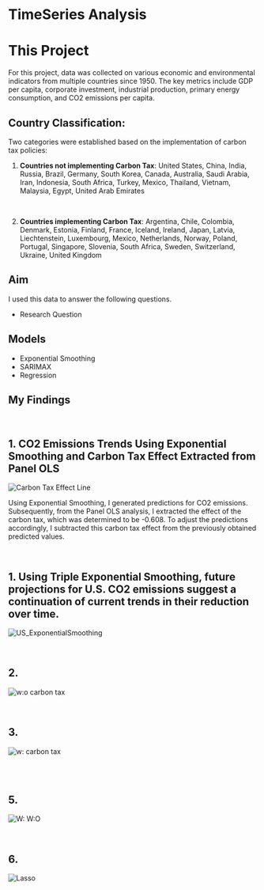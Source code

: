 # TimeSeries Analysis 

# This Project
For this project, data was collected on various economic and environmental indicators from multiple countries since 1950. The key metrics include GDP per capita, corporate investment, industrial production, primary energy consumption, and CO2 emissions per capita. 

## Country Classification:
Two categories were established based on the implementation of carbon tax policies:
<br>
1. **Countries not implementing Carbon Tax**:
United States, China, India, Russia, Brazil, Germany, South Korea, Canada, Australia, Saudi Arabia, Iran, Indonesia, South Africa, Turkey, Mexico, Thailand, Vietnam, Malaysia, Egypt, United Arab Emirates

<br>

2. **Countries implementing Carbon Tax**:
Argentina, Chile, Colombia, Denmark, Estonia, Finland, France, Iceland, Ireland, Japan, Latvia, Liechtenstein, Luxembourg, Mexico, Netherlands, Norway, Poland, Portugal, Singapore, Slovenia, South Africa, Sweden, Switzerland, Ukraine, United Kingdom


## Aim
I used this data to answer the following questions.
 
- Research Question 

## Models 
- Exponential Smoothing
- SARIMAX
- Regression

## My Findings
<br>

## 1. CO2 Emissions Trends Using Exponential Smoothing and Carbon Tax Effect Extracted from Panel OLS
![Carbon Tax Effect Line](https://github.com/yejipark0514/TimeSeriesAnalysis_CO2/assets/97747420/99aa4c2e-63df-4ab5-b802-ad12f77c95fd)

Using Exponential Smoothing, I generated predictions for CO2 emissions. Subsequently, from the Panel OLS analysis, I extracted the effect of the carbon tax, which was determined to be -0.608. To adjust the predictions accordingly, I subtracted this carbon tax effect from the previously obtained predicted values.


<br>

## 1. Using Triple Exponential Smoothing, future projections for U.S. CO2 emissions suggest a continuation of current trends in their reduction over time.
![US_ExponentialSmoothing](https://github.com/yejipark0514/TimeSeriesAnalysis_CO2/assets/97747420/c3270ae9-43d6-48e0-812b-46cd76cc3505)

<br> 

## 2. 
![w:o carbon tax](https://github.com/yejipark0514/TimeSeriesAnalysis_CO2/assets/97747420/4b75b6e3-6987-400c-9796-60f7dd169e3d)


<br>

## 3.
![w: carbon tax](https://github.com/yejipark0514/TimeSeriesAnalysis_CO2/assets/97747420/338e650b-1665-4629-a346-2c6eee143de4)

<br>





<br> 

## 5.
![W:   W:O](https://github.com/yejipark0514/TimeSeriesAnalysis_CO2/assets/97747420/4372ae7d-00fc-421c-b384-7af845e90ed5)



<br>

## 6.
![Lasso](https://github.com/yejipark0514/TimeSeriesAnalysis_CO2/assets/97747420/2cebee79-b506-48d4-a1cb-3260caa0cfc6)

